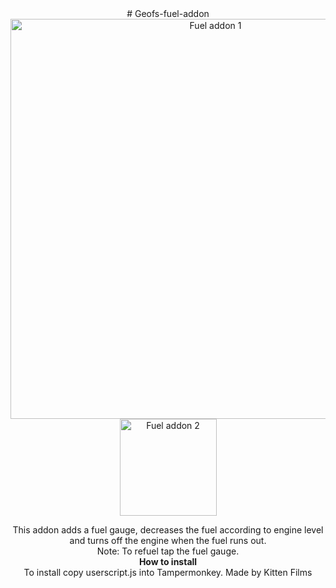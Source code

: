 <center># Geofs-fuel-addon
<img width="640" alt="Fuel addon 1" src="https://github.com/user-attachments/assets/1f2c28a1-6d5a-4763-a9ac-f17df05c664a" /><br>
<img width="155" alt="Fuel addon 2" src="https://github.com/user-attachments/assets/421e7177-5f57-4c45-906a-8217773a5595" />

This addon adds a fuel gauge, decreases the fuel according to engine level and turns off the engine when the fuel runs out.<br>
Note: To refuel tap the fuel gauge.<br>
**How to install**<br>
To install copy userscript.js into Tampermonkey. Made by Kitten Films<br>
</center>
